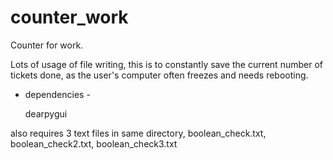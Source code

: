 # counter_work

Counter for work.

Lots of usage of file writing, this is to constantly save the current number of tickets done, as the user's computer often freezes and needs rebooting. 

- dependencies -

  dearpygui
  
also requires 3 text files in same directory, boolean_check.txt, boolean_check2.txt, boolean_check3.txt
